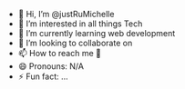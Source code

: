- 👋 Hi, I’m @justRuMichelle
- 👀 I’m interested in all things Tech
- 🌱 I’m currently learning web development
- 💞️ I’m looking to collaborate on 
- 📫 How to reach me 📧
- 😄 Pronouns: N/A
- ⚡ Fun fact: ...

<!---
justRuMichelle/justRuMichelle is a ✨ special ✨ repository because its `README.md` (this file) appears on your GitHub profile.
You can click the Preview link to take a look at your changes.
--->
